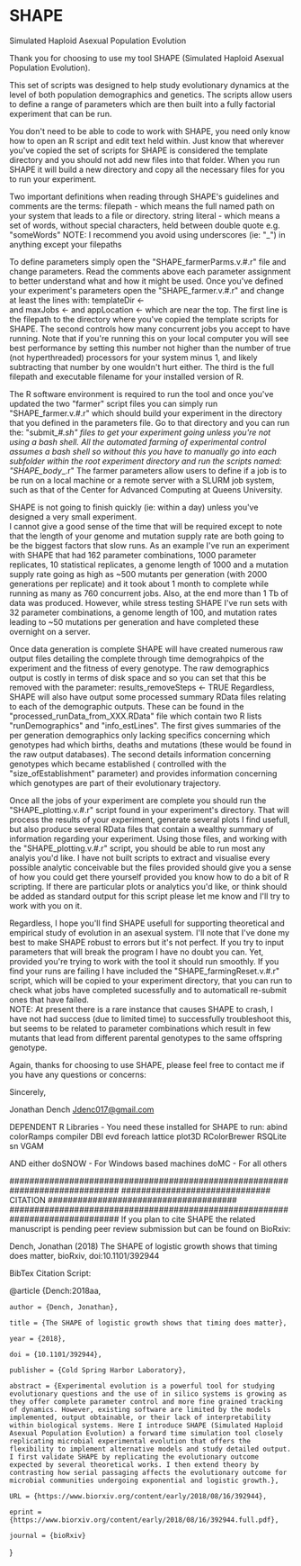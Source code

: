 # SHAPE
Simulated Haploid Asexual Population Evolution

Thank you for choosing to use my tool SHAPE (Simulated Haploid Asexual Population Evolution).

This set of scripts was designed to help study evolutionary dynamics at the level of both 
population demographics and genetics.  The scripts allow users to define a range of parameters 
which are then built into a fully factorial experiment that can be run.

You don't need to be able to code to work with SHAPE, you need only know how to open an R script 
and edit text held within.  Just know that wherever you've copied the set of scripts for SHAPE is 
considered the template directory and you should not add new files into that folder.  When
you run SHAPE it will build a new directory and copy all the necessary files for you to run
your experiment.

Two important definitions when reading through SHAPE's guidelines and comments are the terms: 
filepath - which means the full named path on your system that leads to a file or directory. 
string literal - which means a set of words, without special characters, held between double quote 
		e.g.  "someWords"
	NOTE: I recommend you avoid using underscores (ie: "_") in anything except your filepaths

To define parameters simply open the "SHAPE_farmerParms.v.#.r" file and change parameters.  Read
the comments above each parameter assignment to better understand what and how it might be used.
Once you've defined your experiment's parameters open the "SHAPE_farmer.v.#.r" and change at least
the lines with:		templateDir <-  
		and			maxJobs <-
		and			appLocation <-
which are near the top.  The first line is the filepath to the directory where you've copied
the template scripts for SHAPE.  The second controls how many concurrent jobs you accept to have 
running.  Note that if you're running this on your local computer you will see best performance by 
setting this number not higher than the number of true (not hyperthreaded) processors for your 
system minus 1, and likely subtracting that number by one wouldn't hurt either.  The third is the 
full filepath and executable filename for your installed version of R.

The R software environment is required to run the tool and once you've updated the two "farmer" 
script files you can simply run "SHAPE_farmer.v.#.r" which should build your experiment in the 
directory that you defined in the parameters file.  Go to that directory and you can run the: 
"submit_<your-defined-experiment-named>_#.sh" 
files to get your experiment going unless you're not using a bash shell.  All the automated 
farming of experimental control assumes a bash shell so without this you have to manually
go into each subfolder within the root experiment directory and run the scripts named:
"SHAPE_body_<your-defined-experiment-named>_.r"
The farmer parameters allow users to define if a job is to be run on a local machine or a 
remote server with a SLURM job system, such as that of the Center for Advanced Computing at 
Queens University.

SHAPE is not going to finish quickly (ie: within a day) unless you've designed a very small experiment.  
I cannot give a good sense of the time that will be required except to note that the length of your genome 
and mutation supply rate are both going to be the biggest factors that slow runs.  As an example I've 
run an experiment with SHAPE that had 162 parameter combinations, 1000 parameter replicates, 
10 statistical replicates, a genome length of 1000 and a mutation supply rate going as high as ~500
mutants per generation (with 2000 generations per replicate) and it took about 1 month to complete
while running as many as 760 concurrent jobs.  Also, at the end more than 1 Tb of data was produced.
However, while stress testing SHAPE I've run sets with 32 parameter combinations, a genome length of 100,
and mutation rates leading to ~50 mutations per generation and have completed these overnight on a server.

Once data generation is complete SHAPE will have created numerous raw output files detailing the complete
through time demograhpics of the experiment and the fitness of every genotype.  The raw demographics output
is costly in terms of disk space and so you can set that this be removed with the parameter:
results_removeSteps <- TRUE
Regardless, SHAPE will also have output some processed summary RData files relating to each of the demographic
outputs.  These can be found in the "processed_runData_from_XXX.RData" file which contain two R lists "runDemographics"
and "info_estLines".  The first gives summaries of the per generation demographics only lacking specifics 
concerning which genotypes had which births, deaths and mutations (these would be found in the raw output 
databases).  The second details information concerning genotypes which became established ( controlled with
the "size_ofEstablishment" parameter) and provides information concerning which genotypes are part of 
their evolutionary trajectory.  

Once all the jobs of your experiment are complete you should run the "SHAPE_plotting.v.#.r" script found in 
your experiment's directory.  That will process the results of your experiment, generate several plots I find 
usefull, but also produce several RData files that contain a wealthy summary of information regarding your 
experiment.  Using those files, and working with the "SHAPE_plotting.v.#.r" script, you should be able
to run most any analyis you'd like.  I have not built scripts to extract and visualise every possible analytic
conceivable but the files provided should give you a sense of how you could get there yourself provided you 
know how to do a bit of R scripting.  If there are particular plots or analytics you'd like, or think should be
added as standard output for this script please let me know and I'll try to work with you on it.

Regardless, I hope you'll find SHAPE usefull for supporting theoretical and empirical study of 
evolution in an asexual system.  I'll note that I've done my best to make SHAPE robust to errors
but it's not perfect.  If you try to input parameters that will break the program I have no doubt you can.
Yet, provided you're trying to work with the tool it should run smoothly.  If you find your runs are failing
I have included the "SHAPE_farmingReset.v.#.r" script, which will be copied to your experiment directory,
that you can run to check what jobs have completed sucessfully and to automaticall re-submit ones that 
have failed.  
	NOTE: At present there is a rare instance that causes SHAPE to crash, I have not had success (due to limited
			time) to successfully troubleshoot this, but seems to be related to parameter combinations which result
			in few mutants that lead from different parental genotypes to the same offspring genotype.	

Again, thanks for choosing to use SHAPE, please feel free to contact me if you have any questions or concerns:

Sincerely,

Jonathan Dench
Jdenc017@gmail.com


DEPENDENT R Libraries - You need these installed for SHAPE to run:
abind
colorRamps
compiler
DBI
evd
foreach
lattice
plot3D
RColorBrewer
RSQLite
sn
VGAM

AND either
doSNOW   - For Windows based machines
doMC	 - For all others

##############################################################################
############################## CITATION ######################################
##############################################################################
If you plan to cite SHAPE the related manuscript is pending peer review submission but can be found on BioRxiv:

Dench, Jonathan (2018) The SHAPE of logistic growth shows that timing does matter, bioRxiv, doi:10.1101/392944


BibTex Citation Script:

@article {Dench:2018aa,

	author = {Dench, Jonathan},
	
	title = {The SHAPE of logistic growth shows that timing does matter},
	
	year = {2018},
	
	doi = {10.1101/392944},
	
	publisher = {Cold Spring Harbor Laboratory},
	
	abstract = {Experimental evolution is a powerful tool for studying evolutionary questions and the use of in silico systems is growing as they offer complete parameter control and more fine grained tracking of dynamics. However, existing software are limited by the models implemented, output obtainable, or their lack of interpretability within biological systems. Here I introduce SHAPE (Simulated Haploid Asexual Population Evolution) a forward time simulation tool closely replicating microbial experimental evolution that offers the flexibility to implement alternative models and study detailed output. I first validate SHAPE by replicating the evolutionary outcome expected by several theoretical works. I then extend theory by contrasting how serial passaging affects the evolutionary outcome for microbial communities undergoing exponential and logistic growth.},
	
	URL = {https://www.biorxiv.org/content/early/2018/08/16/392944},
	
	eprint = {https://www.biorxiv.org/content/early/2018/08/16/392944.full.pdf},
	
	journal = {bioRxiv}
	
}
